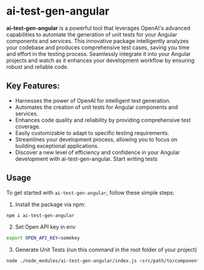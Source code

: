 # ai-test-gen-angular

**ai-test-gen-angular** is a powerful tool that leverages OpenAI's advanced capabilities to automate the generation of unit tests for your Angular components and services. This innovative package intelligently analyzes your codebase and produces comprehensive test cases, saving you time and effort in the testing process. Seamlessly integrate it into your Angular projects and watch as it enhances your development workflow by ensuring robust and reliable code.

## Key Features:

- Harnesses the power of OpenAI for intelligent test generation.
- Automates the creation of unit tests for Angular components and services.
- Enhances code quality and reliability by providing comprehensive test coverage.
- Easily customizable to adapt to specific testing requirements.
- Streamlines your development process, allowing you to focus on building exceptional applications.
- Discover a new level of efficiency and confidence in your Angular development with ai-test-gen-angular. Start writing tests

## Usage

To get started with `ai-test-gen-angular`, follow these simple steps:

1. Install the package via npm:

```bash
npm i ai-test-gen-angular
```

2. Set Open API key in env

```bash
export OPEN_API_KEY=somekey
```

3. Generate Unit Tests (run this command in the root folder of your project)

```bash
node ./node_modules/ai-test-gen-angular/index.js <src/path/to/component/or/service/ts-file> <src/path/to/ts-config-file>

```
